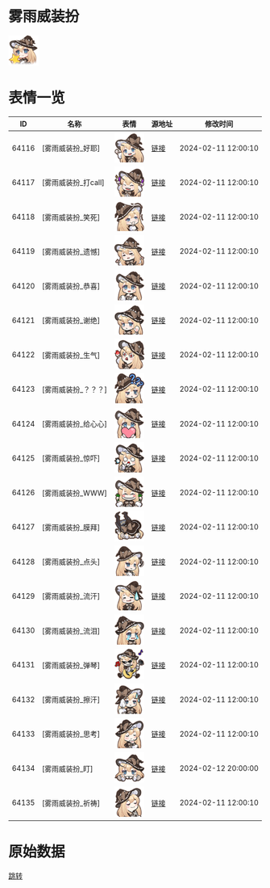 # 雾雨威装扮

<img src="./cover.png" height="60" alt="cover" />

# 表情一览

|ID|名称|表情|源地址|修改时间|
|----|----|----|----|----|
|64116|[雾雨威装扮_好耶]|<img src="./pic/064116_%5B雾雨威装扮_好耶%5D.png" height="60" alt="好耶"/>|[链接](https://i0.hdslb.com/bfs/garb/517a91eb6ee3346ba8540a6c6fb6bb77edb84913.png)|2024-02-11 12:00:10|
|64117|[雾雨威装扮_打call]|<img src="./pic/064117_%5B雾雨威装扮_打call%5D.png" height="60" alt="打call"/>|[链接](https://i0.hdslb.com/bfs/garb/b7a46ca64db9e24527baf7063bb43fb1a44cbfbb.png)|2024-02-11 12:00:10|
|64118|[雾雨威装扮_笑死]|<img src="./pic/064118_%5B雾雨威装扮_笑死%5D.png" height="60" alt="笑死"/>|[链接](https://i0.hdslb.com/bfs/garb/71780bdb94dee0ef68308df6061f49a300c6e634.png)|2024-02-11 12:00:10|
|64119|[雾雨威装扮_遗憾]|<img src="./pic/064119_%5B雾雨威装扮_遗憾%5D.png" height="60" alt="遗憾"/>|[链接](https://i0.hdslb.com/bfs/garb/bf9f70516793fdc0c1512993b609752d3be1a61a.png)|2024-02-11 12:00:10|
|64120|[雾雨威装扮_恭喜]|<img src="./pic/064120_%5B雾雨威装扮_恭喜%5D.png" height="60" alt="恭喜"/>|[链接](https://i0.hdslb.com/bfs/garb/d5005bcd3d2586535351d139663c36dcfa76045b.png)|2024-02-11 12:00:10|
|64121|[雾雨威装扮_谢绝]|<img src="./pic/064121_%5B雾雨威装扮_谢绝%5D.png" height="60" alt="谢绝"/>|[链接](https://i0.hdslb.com/bfs/garb/62a9686e33954b44a126e688b1a5db2c5c31e10a.png)|2024-02-11 12:00:10|
|64122|[雾雨威装扮_生气]|<img src="./pic/064122_%5B雾雨威装扮_生气%5D.png" height="60" alt="生气"/>|[链接](https://i0.hdslb.com/bfs/garb/e1da19b58edc80154d6250212846255be0864315.png)|2024-02-11 12:00:10|
|64123|[雾雨威装扮_？？？]|<img src="./pic/064123_%5B雾雨威装扮_？？？%5D.png" height="60" alt="？？？"/>|[链接](https://i0.hdslb.com/bfs/garb/a3c938d7561028f2ac705d0f91623b3c906f374a.png)|2024-02-11 12:00:10|
|64124|[雾雨威装扮_给心心]|<img src="./pic/064124_%5B雾雨威装扮_给心心%5D.png" height="60" alt="给心心"/>|[链接](https://i0.hdslb.com/bfs/garb/6ff561a9c63dd35f2198b889000818021dbba30e.png)|2024-02-11 12:00:10|
|64125|[雾雨威装扮_惊吓]|<img src="./pic/064125_%5B雾雨威装扮_惊吓%5D.png" height="60" alt="惊吓"/>|[链接](https://i0.hdslb.com/bfs/garb/642d611ea26d32230fc3389d49fe07ad78fb964c.png)|2024-02-11 12:00:10|
|64126|[雾雨威装扮_WWW]|<img src="./pic/064126_%5B雾雨威装扮_WWW%5D.png" height="60" alt="WWW"/>|[链接](https://i0.hdslb.com/bfs/garb/a8ae41930abaac4a890ded4cba0274e97d9143c8.png)|2024-02-11 12:00:10|
|64127|[雾雨威装扮_膜拜]|<img src="./pic/064127_%5B雾雨威装扮_膜拜%5D.png" height="60" alt="膜拜"/>|[链接](https://i0.hdslb.com/bfs/garb/508a07aecfbb0de871da4f68e580d7ffed0560dc.png)|2024-02-11 12:00:10|
|64128|[雾雨威装扮_点头]|<img src="./pic/064128_%5B雾雨威装扮_点头%5D.png" height="60" alt="点头"/>|[链接](https://i0.hdslb.com/bfs/garb/02b3ea9e2157517581d53abf9ce07f1fbc43ea1c.png)|2024-02-11 12:00:10|
|64129|[雾雨威装扮_流汗]|<img src="./pic/064129_%5B雾雨威装扮_流汗%5D.png" height="60" alt="流汗"/>|[链接](https://i0.hdslb.com/bfs/garb/1ea2f55cc1a235ba25a00e0258ed2e00a44e4de0.png)|2024-02-11 12:00:10|
|64130|[雾雨威装扮_流泪]|<img src="./pic/064130_%5B雾雨威装扮_流泪%5D.png" height="60" alt="流泪"/>|[链接](https://i0.hdslb.com/bfs/garb/bb33504e319e595ae6df9ec0cada58ad3b522e30.png)|2024-02-11 12:00:10|
|64131|[雾雨威装扮_弹琴]|<img src="./pic/064131_%5B雾雨威装扮_弹琴%5D.png" height="60" alt="弹琴"/>|[链接](https://i0.hdslb.com/bfs/garb/804b26ba14f5ec0befd97ff64fdd4a4980e07918.png)|2024-02-11 12:00:10|
|64132|[雾雨威装扮_擦汗]|<img src="./pic/064132_%5B雾雨威装扮_擦汗%5D.png" height="60" alt="擦汗"/>|[链接](https://i0.hdslb.com/bfs/garb/75fa08e216b8dd382907984cae76481c13220029.png)|2024-02-11 12:00:10|
|64133|[雾雨威装扮_思考]|<img src="./pic/064133_%5B雾雨威装扮_思考%5D.png" height="60" alt="思考"/>|[链接](https://i0.hdslb.com/bfs/garb/242ebd55661582eec96a99527ff310fb37a7283b.png)|2024-02-11 12:00:10|
|64134|[雾雨威装扮_盯]|<img src="./pic/064134_%5B雾雨威装扮_盯%5D.png" height="60" alt="盯"/>|[链接](https://i0.hdslb.com/bfs/garb/73d4b890cc643c942e1ca8c58474f217b76d3c2c.png)|2024-02-12 20:00:00|
|64135|[雾雨威装扮_祈祷]|<img src="./pic/064135_%5B雾雨威装扮_祈祷%5D.png" height="60" alt="祈祷"/>|[链接](https://i0.hdslb.com/bfs/garb/fd659fd97cc8fc1b847e8c8c95361415b3e9618d.png)|2024-02-11 12:00:10|

# 原始数据

[跳转](./raw.json)

